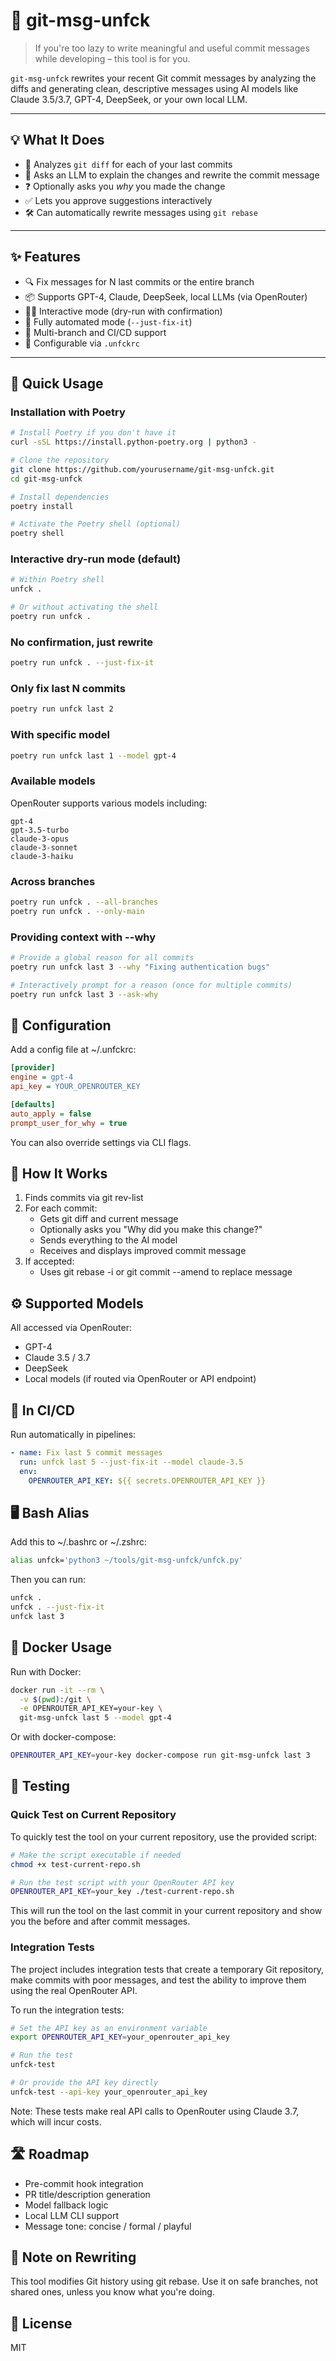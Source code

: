 # 🧠 git-msg-unfck

> If you're too lazy to write meaningful and useful commit messages while developing – this tool is for you.

`git-msg-unfck` rewrites your recent Git commit messages by analyzing the diffs and generating clean, descriptive messages using AI models like Claude 3.5/3.7, GPT-4, DeepSeek, or your own local LLM.

---

## 💡 What It Does

- 📄 Analyzes `git diff` for each of your last commits
- 🤖 Asks an LLM to explain the changes and rewrite the commit message
- ❓ Optionally asks you *why* you made the change
- ✅ Lets you approve suggestions interactively
- 🛠️ Can automatically rewrite messages using `git rebase`

---

## ✨ Features

- 🔍 Fix messages for N last commits or the entire branch
- 📦 Supports GPT-4, Claude, DeepSeek, local LLMs (via OpenRouter)
- 🧑‍💻 Interactive mode (dry-run with confirmation)
- 🤖 Fully automated mode (`--just-fix-it`)
- 🌿 Multi-branch and CI/CD support
- 🧩 Configurable via `.unfckrc`

---

## 🚀 Quick Usage

### Installation with Poetry

```bash
# Install Poetry if you don't have it
curl -sSL https://install.python-poetry.org | python3 -

# Clone the repository
git clone https://github.com/yourusername/git-msg-unfck.git
cd git-msg-unfck

# Install dependencies
poetry install

# Activate the Poetry shell (optional)
poetry shell
```

### Interactive dry-run mode (default)

```bash
# Within Poetry shell
unfck .

# Or without activating the shell
poetry run unfck .
```

### No confirmation, just rewrite

```bash
poetry run unfck . --just-fix-it
```

### Only fix last N commits

```bash
poetry run unfck last 2
```

### With specific model

```bash
poetry run unfck last 1 --model gpt-4
```

### Available models

OpenRouter supports various models including:
```
gpt-4
gpt-3.5-turbo
claude-3-opus
claude-3-sonnet
claude-3-haiku
```

### Across branches

```bash
poetry run unfck . --all-branches
poetry run unfck . --only-main
```

### Providing context with --why

```bash
# Provide a global reason for all commits
poetry run unfck last 3 --why "Fixing authentication bugs"

# Interactively prompt for a reason (once for multiple commits)
poetry run unfck last 3 --ask-why
```

## 🔧 Configuration

Add a config file at ~/.unfckrc:

```ini
[provider]
engine = gpt-4
api_key = YOUR_OPENROUTER_KEY

[defaults]
auto_apply = false
prompt_user_for_why = true
```

You can also override settings via CLI flags.

## 🧠 How It Works

1. Finds commits via git rev-list
2. For each commit:
   - Gets git diff and current message
   - Optionally asks you "Why did you make this change?"
   - Sends everything to the AI model
   - Receives and displays improved commit message
3. If accepted:
   - Uses git rebase -i or git commit --amend to replace message

## ⚙️ Supported Models

All accessed via OpenRouter:

- GPT-4
- Claude 3.5 / 3.7
- DeepSeek
- Local models (if routed via OpenRouter or API endpoint)

## 🧪 In CI/CD

Run automatically in pipelines:

```yaml
- name: Fix last 5 commit messages
  run: unfck last 5 --just-fix-it --model claude-3.5
  env:
    OPENROUTER_API_KEY: ${{ secrets.OPENROUTER_API_KEY }}
```

## 🖥️ Bash Alias

Add this to ~/.bashrc or ~/.zshrc:

```bash
alias unfck='python3 ~/tools/git-msg-unfck/unfck.py'
```

Then you can run:

```bash
unfck .
unfck . --just-fix-it
unfck last 3
```

## 🐳 Docker Usage

Run with Docker:

```bash
docker run -it --rm \
  -v $(pwd):/git \
  -e OPENROUTER_API_KEY=your-key \
  git-msg-unfck last 5 --model gpt-4
```

Or with docker-compose:

```bash
OPENROUTER_API_KEY=your-key docker-compose run git-msg-unfck last 3
```

## 🧪 Testing

### Quick Test on Current Repository

To quickly test the tool on your current repository, use the provided script:

```bash
# Make the script executable if needed
chmod +x test-current-repo.sh

# Run the test script with your OpenRouter API key
OPENROUTER_API_KEY=your_key ./test-current-repo.sh
```

This will run the tool on the last commit in your current repository and show you the before and after commit messages.

### Integration Tests

The project includes integration tests that create a temporary Git repository, make commits with poor messages, and test the ability to improve them using the real OpenRouter API.

To run the integration tests:

```bash
# Set the API key as an environment variable
export OPENROUTER_API_KEY=your_openrouter_api_key

# Run the test
unfck-test

# Or provide the API key directly
unfck-test --api-key your_openrouter_api_key
```

Note: These tests make real API calls to OpenRouter using Claude 3.7, which will incur costs.

## 🛣️ Roadmap

- Pre-commit hook integration
- PR title/description generation
- Model fallback logic
- Local LLM CLI support
- Message tone: concise / formal / playful

## 🙈 Note on Rewriting

This tool modifies Git history using git rebase. Use it on safe branches, not shared ones, unless you know what you're doing.

## 📜 License

MIT
